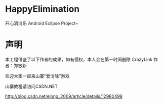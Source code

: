 # HappyElimination
开心消消乐 Android Eclipse Project~

# 声明
本工程借鉴了以下作者的成果，如有侵权，本人会在第一时间删除
CrazyLink
作者：郑敏新

欢迎大家一起来山寨“爱消除”游戏

山寨教程请访问CSDN.NET

http://blog.csdn.net/elong_2009/article/details/12980499

<img src="http://img.blog.csdn.net/20131129001623968?watermark/2/text/aHR0cDovL2Jsb2cuY3Nkbi5uZXQvZWxvbmdfMjAwOQ==/font/5a6L5L2T/fontsize/400/fill/I0JBQkFCMA==/dissolve/70/gravity/SouthEast" alt="" />
